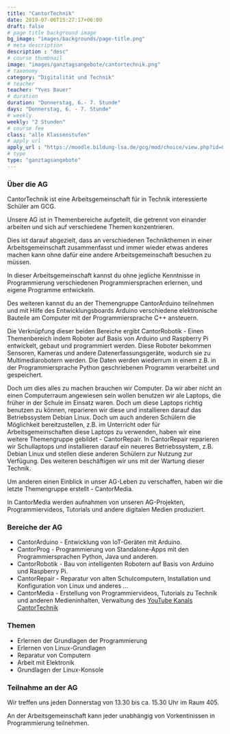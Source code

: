 ```yaml
---
title: "CantorTechnik"
date: 2019-07-06T15:27:17+06:00
draft: false
# page title background image
bg_image: "images/backgrounds/page-title.png"
# meta description
description : "desc"
# course thumbnail
image: "images/ganztagsangebote/cantortechnik.png"
# taxonomy
category: "Digitalität und Technik"
# teacher
teacher: "Yves Bauer"
# duration
duration: "Donnerstag, 6.- 7. Stunde"
days: "Donnerstag, 6. - 7. Stunde"
# weekly
weekly: "2 Stunden"
# course fee
class: "alle Klassenstufen"
# apply url
apply_url : "https://moodle.bildung-lsa.de/gcg/mod/choice/view.php?id=828"
# type
type: "ganztagsangebote"
---
```



### Über die AG

CantorTechnik ist eine Arbeitsgemeinschaft für in Technik interessierte Schüler am GCG.

Unsere AG ist in Themenbereiche aufgeteilt, die getrennt von einander arbeiten und sich auf verschiedene Themen konzentrieren.

Dies ist darauf abgezielt, dass an verschiedenen Technikthemen in einer Arbeitsgemeinschaft zusammenfasst und immer wieder etwas anderes machen kann ohne dafür eine andere Arbeitsgemeinschaft besuchen zu müssen.

In dieser Arbeitsgemeinschaft kannst du ohne jegliche Kenntnisse in Programmierung verschiedenen Programmiersprachen erlernen, und eigene Programme entwickeln.

Des weiteren kannst du an der Themengruppe CantorArduino teilnehmen und mit Hilfe des Entwicklungsboards Arduino verschiedene elektronische Bauteile am Computer mit der Programmiersprache C++ ansteuern.

Die Verknüpfung dieser beiden Bereiche ergibt CantorRobotik - Einen Themenbereich indem Roboter auf Basis von Arduino und Raspberry Pi entwickelt, gebaut und programmiert werden. Diese Roboter bekommen Sensoren, Kameras und andere Datenerfassungsgeräte, wodurch sie zu Multimediarobotern werden. Die Daten werden wiederrum in einem z.B. in der Programmiersprache Python geschriebenen Programm verarbeitet und gespeichert.

Doch um dies alles zu machen brauchen wir Computer. Da wir aber nicht an einen Computerraum angewiesen sein wollen benutzen wir ale Laptops, die früher in der Schule im Einsatz waren. Doch um diese Laptops richtig benutzen zu können, reparieren wir diese und installieren darauf das Betriebssystem Debian Linux. Doch um auch anderen Schülern die Möglichkeit bereitzustellen, z.B. im Unterricht oder für Arbeitsgemeinschaften diese Laptops zu verwenden, haben wir eine weitere Themengruppe gebildet - CantorRepair. In CantorRepair reparieren wir Schullaptops und installieren darauf ein neueres Betriebssystem, z.B. Debian Linux und stellen diese anderen Schülern zur Nutzung zur Verfügung. Des weiteren beschäftigen wir uns mit der Wartung dieser Technik.

Um anderen einen Einblick in unser AG-Leben zu verschaffen, haben wir die letzte Themengruppe erstellt - CantorMedia.

In CantorMedia werden aufnahmen von unseren AG-Projekten, Programmiervideos, Tutorials und andere digitalen Medien produziert.   

### Bereiche der AG

* CantorArduino - Entwicklung von IoT-Geräten mit Arduino.
* CantorProg - Programmierung von Standalone-Apps mit den Programmiersprachen Python, Java und anderen.
* CantorRobotik - Bau von intelligenten Robotern auf Basis von Arduino und Raspberry Pi.
* CantorRepair - Reparatur von alten Schulcomputern, Installation und Konfiguration von Linux und anderes ...
* CantorMedia - Erstellung von Programmiervideos, Tutorials zu Technik und anderen Medieninhalten, Verwaltung des [YouTube Kanals CantorTechnik](https://www.youtube.com/channel/UCFCJdxg2D9RXH0qjZ8MMw1g)


### Themen

* Erlernen der Grundlagen der Programmierung
* Erlernen von Linux-Grundlagen
* Reparatur von Computern
* Arbeit mit Elektronik
* Grundlagen der Linux-Konsole


### Teilnahme an der AG

Wir treffen uns jeden Donnerstag von 13.30 bis ca. 15.30 Uhr im Raum 405.

An der Arbeitsgemeinschaft kann jeder unabhängig von Vorkentinissen in Programmierung teilnehmen.
